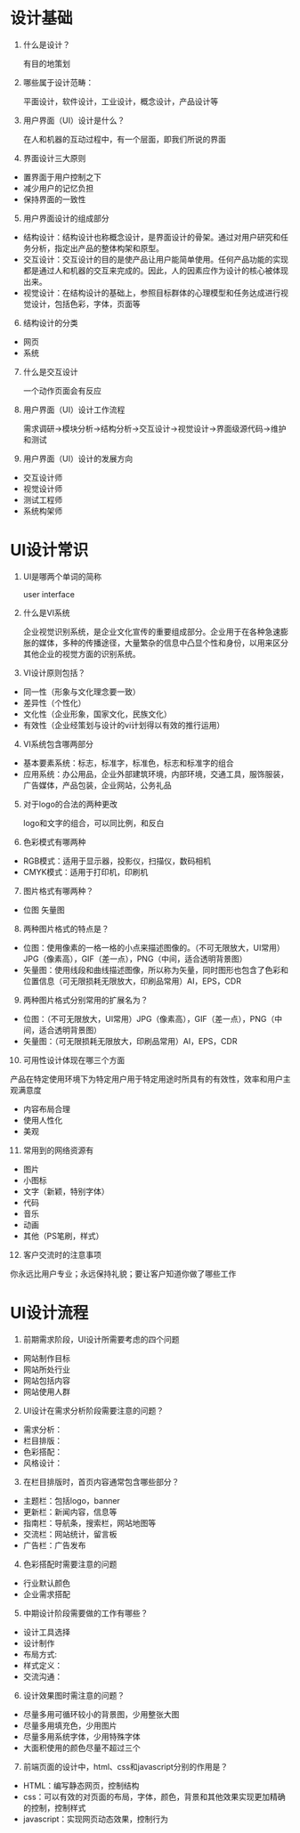 # 设计基础

1. 什么是设计？

   有目的地策划

2. 哪些属于设计范畴：

   平面设计，软件设计，工业设计，概念设计，产品设计等

3. 用户界面（UI）设计是什么？

   在人和机器的互动过程中，有一个层面，即我们所说的界面

4. 界面设计三大原则

* 置界面于用户控制之下
* 减少用户的记忆负担
* 保持界面的一致性

5. 用户界面设计的组成部分

* 结构设计：结构设计也称概念设计，是界面设计的骨架。通过对用户研究和任务分析，指定出产品的整体构架和原型。
* 交互设计：交互设计的目的是使产品让用户能简单使用。任何产品功能的实现都是通过人和机器的交互来完成的。因此，人的因素应作为设计的核心被体现出来。
* 视觉设计：在结构设计的基础上，参照目标群体的心理模型和任务达成进行视觉设计，包括色彩，字体，页面等

6. 结构设计的分类
* 网页
* 系统

7. 什么是交互设计

   一个动作页面会有反应

8. 用户界面（UI）设计工作流程

   需求调研->模块分析->结构分析->交互设计->视觉设计->界面级源代码->维护和测试

9. 用户界面（UI）设计的发展方向

* 交互设计师
* 视觉设计师
* 测试工程师
* 系统构架师

# UI设计常识

1. UI是哪两个单词的简称

   user interface 

2. 什么是VI系统

   企业视觉识别系统，是企业文化宣传的重要组成部分。企业用于在各种急速膨胀的媒体，多种的传播途径，大量繁杂的信息中凸显个性和身份，以用来区分其他企业的视觉方面的识别系统。

3. VI设计原则包括？

* 同一性（形象与文化理念要一致）
* 差异性（个性化）
* 文化性（企业形象，国家文化，民族文化）
* 有效性（企业经策划与设计的vi计划得以有效的推行运用）

4. VI系统包含哪两部分

* 基本要素系统：标志，标准字，标准色，标志和标准字的组合
* 应用系统：办公用品，企业外部建筑环境，内部环境，交通工具，服饰服装，广告媒体，产品包装，企业网站，公务礼品

5. 对于logo的合法的两种更改

   logo和文字的组合，可以同比例，和反白

6. 色彩模式有哪两种
* RGB模式：适用于显示器，投影仪，扫描仪，数码相机
* CMYK模式：适用于打印机，印刷机 

7. 图片格式有哪两种？

* 位图 矢量图

8. 两种图片格式的特点是？
* 位图：使用像素的一格一格的小点来描述图像的。（不可无限放大，UI常用）JPG（像素高），GIF（差一点），PNG（中间，适合透明背景图）
* 矢量图：使用线段和曲线描述图像，所以称为矢量，同时图形也包含了色彩和位置信息（可无限损耗无限放大，印刷品常用）AI，EPS，CDR

9. 两种图片格式分别常用的扩展名为？
* 位图：（不可无限放大，UI常用）JPG（像素高），GIF（差一点），PNG（中间，适合透明背景图）
* 矢量图：（可无限损耗无限放大，印刷品常用）AI，EPS，CDR

10. 可用性设计体现在哪三个方面

   产品在特定使用环境下为特定用户用于特定用途时所具有的有效性，效率和用户主观满意度

* 内容布局合理
* 使用人性化
* 美观

11. 常用到的网络资源有

* 图片
* 小图标
* 文字（新颖，特别字体）
* 代码
* 音乐
* 动画
* 其他（PS笔刷，样式）

12. 客户交流时的注意事项

   你永远比用户专业；永远保持礼貌；要让客户知道你做了哪些工作

# UI设计流程

1. 前期需求阶段，UI设计所需要考虑的四个问题

* 网站制作目标
* 网站所处行业
* 网站包括内容
* 网站使用人群

2. UI设计在需求分析阶段需要注意的问题？

* 需求分析：
* 栏目排版：
* 色彩搭配：
* 风格设计：

3. 在栏目排版时，首页内容通常包含哪些部分？

* 主题栏：包括logo，banner
* 更新栏：新闻内容，信息等
* 指南栏：导航条，搜索栏，网站地图等
* 交流栏：网站统计，留言板
* 广告栏：广告发布

4. 色彩搭配时需要注意的问题

* 行业默认颜色
* 企业需求搭配

5. 中期设计阶段需要做的工作有哪些？

* 设计工具选择
* 设计制作
* 布局方式:
* 样式定义：
* 交流沟通：

6. 设计效果图时需注意的问题？

* 尽量多用可循环较小的背景图，少用整张大图
* 尽量多用填充色，少用图片
* 尽量多用系统字体，少用特殊字体
* 大面积使用的颜色尽量不超过三个

7. 前端页面的设计中，html、css和javascript分别的作用是？

* HTML：编写静态网页，控制结构
* css：可以有效的对页面的布局，字体，颜色，背景和其他效果实现更加精确的控制，控制样式
* javascript：实现网页动态效果，控制行为

